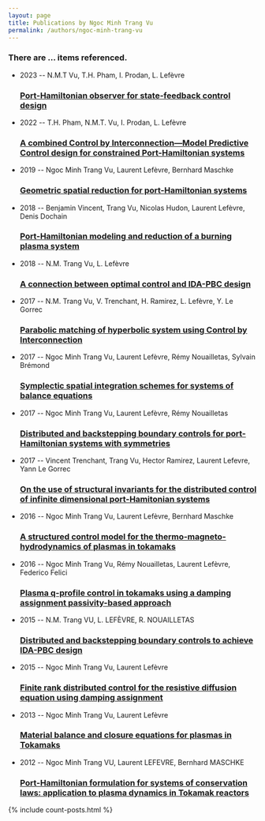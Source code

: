 ```yaml
---
layout: page
title: Publications by Ngoc Minh Trang Vu
permalink: /authors/ngoc-minh-trang-vu
---
```


<h3 id="number-posts">There are ... items referenced.</h3>
<ul class="post-list">
<li><span class='post-meta'>2023 -- N.M.T Vu, T.H. Pham, I. Prodan, L. Lefèvre</span><h3><a class='post-link' href="{{ site.baseurl }}/port-hamiltonian-observer-for-state-feedback-control-design">Port-Hamiltonian observer for state-feedback control design</a></h3></li>
<li><span class='post-meta'>2022 -- T.H. Pham, N.M.T. Vu, I. Prodan, L. Lefèvre</span><h3><a class='post-link' href="{{ site.baseurl }}/a-combined-control-by-interconnection-model-predictive-control-design-for-constrained-port-hamiltonian-systems">A combined Control by Interconnection—Model Predictive Control design for constrained Port-Hamiltonian systems</a></h3></li>
<li><span class='post-meta'>2019 -- Ngoc Minh Trang Vu, Laurent Lefèvre, Bernhard Maschke</span><h3><a class='post-link' href="{{ site.baseurl }}/geometric-spatial-reduction-for-port-hamiltonian-systems">Geometric spatial reduction for port-Hamiltonian systems</a></h3></li>
<li><span class='post-meta'>2018 -- Benjamin Vincent, Trang Vu, Nicolas Hudon, Laurent Lefèvre, Denis Dochain</span><h3><a class='post-link' href="{{ site.baseurl }}/port-hamiltonian-modeling-and-reduction-of-a-burning-plasma-system">Port-Hamiltonian modeling and reduction of a burning plasma system</a></h3></li>
<li><span class='post-meta'>2018 -- N.M. Trang Vu, L. Lefèvre</span><h3><a class='post-link' href="{{ site.baseurl }}/a-connection-between-optimal-control-and-ida-pbc-design">A connection between optimal control and IDA-PBC design</a></h3></li>
<li><span class='post-meta'>2017 -- N.M. Trang Vu, V. Trenchant, H. Ramirez, L. Lefèvre, Y. Le Gorrec</span><h3><a class='post-link' href="{{ site.baseurl }}/parabolic-matching-of-hyperbolic-system-using-control-by-interconnection">Parabolic matching of hyperbolic system using Control by Interconnection</a></h3></li>
<li><span class='post-meta'>2017 -- Ngoc Minh Trang Vu, Laurent Lefèvre, Rémy Nouailletas, Sylvain Brémond</span><h3><a class='post-link' href="{{ site.baseurl }}/symplectic-spatial-integration-schemes-for-systems-of-balance-equations">Symplectic spatial integration schemes for systems of balance equations</a></h3></li>
<li><span class='post-meta'>2017 -- Ngoc Minh Trang Vu, Laurent Lefèvre, Rémy Nouailletas</span><h3><a class='post-link' href="{{ site.baseurl }}/distributed-and-backstepping-boundary-controls-for-port-hamiltonian-systems-with-symmetries">Distributed and backstepping boundary controls for port-Hamiltonian systems with symmetries</a></h3></li>
<li><span class='post-meta'>2017 -- Vincent Trenchant, Trang Vu, Hector Ramirez, Laurent Lefevre, Yann Le Gorrec</span><h3><a class='post-link' href="{{ site.baseurl }}/on-the-use-of-structural-invariants-for-the-distributed-control-of-infinite-dimensional-port-hamitonian-systems">On the use of structural invariants for the distributed control of infinite dimensional port-Hamitonian systems</a></h3></li>
<li><span class='post-meta'>2016 -- Ngoc Minh Trang Vu, Laurent Lefèvre, Bernhard Maschke</span><h3><a class='post-link' href="{{ site.baseurl }}/a-structured-control-model-for-the-thermo-magneto-hydrodynamics-of-plasmas-in-tokamaks">A structured control model for the thermo-magneto-hydrodynamics of plasmas in tokamaks</a></h3></li>
<li><span class='post-meta'>2016 -- Ngoc Minh Trang Vu, Rémy Nouailletas, Laurent Lefèvre, Federico Felici</span><h3><a class='post-link' href="{{ site.baseurl }}/plasma-q-profile-control-in-tokamaks-using-a-damping-assignment-passivity-based-approach">Plasma q-profile control in tokamaks using a damping assignment passivity-based approach</a></h3></li>
<li><span class='post-meta'>2015 -- N.M. Trang VU, L. LEFÈVRE, R. NOUAILLETAS</span><h3><a class='post-link' href="{{ site.baseurl }}/distributed-and-backstepping-boundary-controls-to-achieve-ida-pbc-design">Distributed and backstepping boundary controls to achieve IDA-PBC design</a></h3></li>
<li><span class='post-meta'>2015 -- Ngoc Minh Trang Vu, Laurent Lefèvre</span><h3><a class='post-link' href="{{ site.baseurl }}/finite-rank-distributed-control-for-the-resistive-diffusion-equation-using-damping-assignment">Finite rank distributed control for the resistive diffusion equation using damping assignment</a></h3></li>
<li><span class='post-meta'>2013 -- Ngoc Minh Trang Vu, Laurent Lefèvre</span><h3><a class='post-link' href="{{ site.baseurl }}/material-balance-and-closure-equations-for-plasmas-in-tokamaks">Material balance and closure equations for plasmas in Tokamaks</a></h3></li>
<li><span class='post-meta'>2012 -- Ngoc Minh Trang VU, Laurent LEFEVRE, Bernhard MASCHKE</span><h3><a class='post-link' href="{{ site.baseurl }}/port-hamiltonian-formulation-for-systems-of-conservation-laws-application-to-plasma-dynamics-in-tokamak-reactors">Port-Hamiltonian formulation for systems of conservation laws: application to plasma dynamics in Tokamak reactors</a></h3></li>

</ul>
{% include count-posts.html %}
